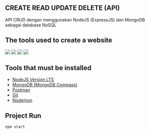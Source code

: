 ## CREATE READ UPDATE DELETE (API)

<p align='left'>API CRUD dengan menggunakan NodeJS (ExpressJS) dan MongoDB sebagai database NoSQL </p>

## The tools used to create a website
<p align=left>
<img src="https://img.shields.io/badge/Text%20Editor-Visual%20Studio%20Code-blue?&amp;logo=visual%20studio%20code&amp;logoColor=blue" style="max-width:100%;">
<img src="https://img.shields.io/badge/Database-MongoDB-green?style=flat?&amp;logo=mongodb&amp;logoColor=green" style="max-width:100%;">
<img src="https://img.shields.io/badge/Code-NodeJS-green?style=flat?&amp;logo=node.js&amp;logoColor=green" style="max-width:100%;">
<img src="https://img.shields.io/badge/Connector-Mongoose-orange?style=flat?&amp;logo=mongoose&amp;logoColor=green" style="max-width:100%;">
</p>

## Tools that must be installed
* <a href="https://nodejs.org">NodeJS Version LTS</a>
* <a href="https://docs.mongodb.com/manual/installation/">MongoDB (MongoDB Compass)</a>
* <a href="https://www.postman.com/">Postman</a>
* <a href="https://git-scm.com/">Git</a>
* <a href="https://www.npmjs.com/package/nodemon">Nodemon</a>

## Project Run
```
npm start
```

